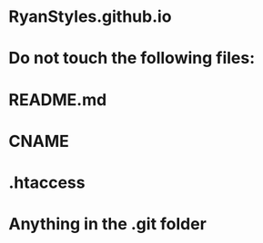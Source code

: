 # RyanStyles.github.io
#
# Do not touch the following files:
# README.md
# CNAME
# .htaccess
# Anything in the .git folder

